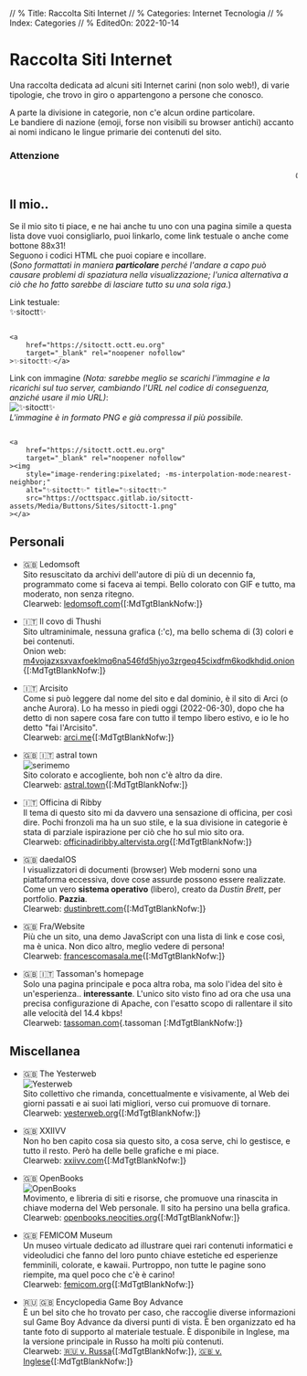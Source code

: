 // % Title: Raccolta Siti Internet
// % Categories: Internet Tecnologia
// % Index: Categories
// % EditedOn: 2022-10-14

# Raccolta Siti Internet

Una raccolta dedicata ad alcuni siti Internet carini (non solo web!), di varie tipologie, che trovo in giro o appartengono a persone che conosco.

A parte la divisione in categorie, non c'e alcun ordine particolare.  
Le bandiere di nazione (emoji, forse non visibili su browser antichi) accanto ai nomi indicano le lingue primarie dei contenuti del sito.

### Attenzione

<marquee><i>Oh voi persone che fate i sitarelli, mannaggia, non mettete cose importanti nell'infernale tag &lt;marquee&gt;, che non si legge niente e fa il mal di testa!</i></marquee>

<div markdown="1" class="NoImgCenter ImgShiftedH Pixelated">

## Il mio..

Se il mio sito ti piace, e ne hai anche tu uno con una pagina simile a questa lista dove vuoi consigliarlo, puoi linkarlo, come link testuale o anche come bottone 88x31!  
Seguono i codici HTML che puoi copiare e incollare.  
(_Sono formattati in maniera **particolare** perché l'andare a capo può causare problemi di spaziatura nella visualizzazione; l'unica alternativa a ciò che ho fatto sarebbe di lasciare tutto su una sola riga._)

Link testuale:  
✨sitoctt✨  
<pre class="CodeScroll"><code>
&lt;a
	href="https://sitoctt.octt.eu.org"
	target="_blank" rel="noopener nofollow"
&gt;✨sitoctt✨&lt;/a&gt;
</code></pre>

Link con immagine _(Nota: sarebbe meglio se scarichi l'immagine e la ricarichi sul tuo server, cambiando l'URL nel codice di conseguenza, anziché usare il mio URL)_:  
![✨sitoctt✨]([staticoso:Folder:Assets:AbsoluteRoot]/Media/Buttons/Sites/sitoctt-1.png)  
_L'immagine è in formato PNG e già compressa il più possibile._  
<pre class="CodeScroll"><code>
&lt;a
	href="https://sitoctt.octt.eu.org"
	target="_blank" rel="noopener nofollow"
&gt;&lt;img
	style="image-rendering:pixelated; -ms-interpolation-mode:nearest-neighbor;"
	alt="✨sitoctt✨" title="✨sitoctt✨"
	src="https://octtspacc.gitlab.io/sitoctt-assets/Media/Buttons/Sites/sitoctt-1.png"
&gt;&lt;/a&gt;
</code></pre>

## Personali

- 🇬🇧 Ledomsoft  
Sito resuscitato da archivi dell'autore di più di un decennio fa, programmato come si faceva ai tempi. Bello colorato con GIF e tutto, ma moderato, non senza ritegno.  
Clearweb: [ledomsoft.com](https://ledomsoft.com){[:MdTgtBlankNofw:]}

- 🇮🇹 Il covo di Thushi  
Sito ultraminimale, nessuna grafica (:'c), ma bello schema di (3) colori e bei contenuti.  
Onion web: [m4vojazxsxvaxfoeklmq6na546fd5hjyo3zrgeq45cixdfm6kodkhdid.onion](http://m4vojazxsxvaxfoeklmq6na546fd5hjyo3zrgeq45cixdfm6kodkhdid.onion){[:MdTgtBlankNofw:]}

- 🇮🇹 Arcisito  
Come si può leggere dal nome del sito e dal dominio, è il sito di Arci (o anche Aurora). Lo ha messo in piedi oggi (2022-06-30), dopo che ha detto di non sapere cosa fare con tutto il tempo libero estivo, e io le ho detto "fai l'Arcisito".  
Clearweb: [arci.me](https://arci.me){[:MdTgtBlankNofw:]}

- 🇬🇧 🇮🇹 astral town  
![serimemo]([staticoso:Folder:Assets:AbsoluteRoot]/Media/Buttons/Sites/serimemo.gif)  
Sito colorato e accogliente, boh non c'è altro da dire.  
Clearweb: [astral.town](https://astral.town){[:MdTgtBlankNofw:]}

- 🇮🇹 Officina di Ribby  
Il tema di questo sito mi da davvero una sensazione di officina, per così dire. Pochi fronzoli ma ha un suo stile, e la sua divisione in categorie è stata di parziale ispirazione per ciò che ho sul mio sito ora.  
Clearweb: [officinadiribby.altervista.org](https://officinadiribby.altervista.org){[:MdTgtBlankNofw:]}

- 🇬🇧 daedalOS  
I visualizzatori di documenti (browser) Web moderni sono una piattaforma eccessiva, dove cose assurde possono essere realizzate. Come un vero **sistema operativo** (libero), creato da _Dustin Brett_, per portfolio. **Pazzia**.  
Clearweb: [dustinbrett.com](https://dustinbrett.com){[:MdTgtBlankNofw:]}

- 🇬🇧 Fra/Website  
Più che un sito, una demo JavaScript con una lista di link e cose così, ma è unica. Non dico altro, meglio vedere di persona!  
Clearweb: [francescomasala.me](https://francescomasala.me){[:MdTgtBlankNofw:]}

- 🇬🇧 🇮🇹 Tassoman's homepage  
Solo una pagina principale e poca altra roba, ma solo l'idea del sito è un'esperienza.. **interessante**. L'unico sito visto fino ad ora che usa una precisa configurazione di Apache, con l'esatto scopo di rallentare il sito alle velocità del 14.4 kbps!  
Clearweb: [tassoman.com](https://tassoman.com){.tassoman [:MdTgtBlankNofw:]}

## Miscellanea

- 🇬🇧 The Yesterweb  
![Yesterweb]([staticoso:Folder:Assets:AbsoluteRoot]/Media/Buttons/Sites/Yesterweb.gif)  
Sito collettivo che rimanda, concettualmente e visivamente, al Web dei giorni passati e ai suoi lati migliori, verso cui promuove di tornare.  
Clearweb: [yesterweb.org](https://yesterweb.org){[:MdTgtBlankNofw:]}

- 🇬🇧 XXIIVV  
Non ho ben capito cosa sia questo sito, a cosa serve, chi lo gestisce, e tutto il resto. Però ha delle belle grafiche e mi piace.  
Clearweb: [xxiivv.com](https://xxiivv.com){[:MdTgtBlankNofw:]}

- 🇬🇧 OpenBooks  
![OpenBooks]([staticoso:Folder:Assets:AbsoluteRoot]/Media/Buttons/Sites/OpenBooks.gif)  
Movimento, e libreria di siti e risorse, che promuove una rinascita in chiave moderna del Web personale. Il sito ha persino una bella grafica.  
Clearweb: [openbooks.neocities.org](https://openbooks.neocities.org){[:MdTgtBlankNofw:]}

- 🇬🇧 FEMICOM Museum  
Un museo virtuale dedicato ad illustrare quei rari contenuti informatici e videoludici che fanno del loro punto chiave estetiche ed esperienze femminili, colorate, e kawaii. Purtroppo, non tutte le pagine sono riempite, ma quel poco che c'è è carino!  
Clearweb: [femicom.org](http://femicom.org){[:MdTgtBlankNofw:]}

- 🇷🇺 🇬🇧 Encyclopedia Game Boy Advance  
È un bel sito che ho trovato per caso, che raccoglie diverse informazioni sul Game Boy Advance da diversi punti di vista. È ben organizzato ed ha tante foto di supporto al materiale testuale. È disponibile in Inglese, ma la versione principale in Russo ha molti più contenuti.  
Clearweb: [🇷🇺 v. Russa](https://gbasp.ru){[:MdTgtBlankNofw:]}, [🇬🇧 v. Inglese](https://en.gbasp.ru){[:MdTgtBlankNofw:]}

</div>
